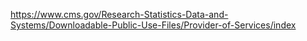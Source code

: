 https://www.cms.gov/Research-Statistics-Data-and-Systems/Downloadable-Public-Use-Files/Provider-of-Services/index